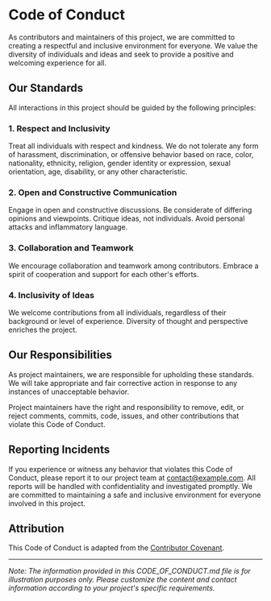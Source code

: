 # Code of Conduct

As contributors and maintainers of this project, we are committed to creating a respectful and inclusive environment for everyone. We value the diversity of individuals and ideas and seek to provide a positive and welcoming experience for all.

## Our Standards

All interactions in this project should be guided by the following principles:

### 1. Respect and Inclusivity

Treat all individuals with respect and kindness. We do not tolerate any form of harassment, discrimination, or offensive behavior based on race, color, nationality, ethnicity, religion, gender identity or expression, sexual orientation, age, disability, or any other characteristic.

### 2. Open and Constructive Communication

Engage in open and constructive discussions. Be considerate of differing opinions and viewpoints. Critique ideas, not individuals. Avoid personal attacks and inflammatory language.

### 3. Collaboration and Teamwork

We encourage collaboration and teamwork among contributors. Embrace a spirit of cooperation and support for each other's efforts.

### 4. Inclusivity of Ideas

We welcome contributions from all individuals, regardless of their background or level of experience. Diversity of thought and perspective enriches the project.

## Our Responsibilities

As project maintainers, we are responsible for upholding these standards. We will take appropriate and fair corrective action in response to any instances of unacceptable behavior.

Project maintainers have the right and responsibility to remove, edit, or reject comments, commits, code, issues, and other contributions that violate this Code of Conduct.

## Reporting Incidents

If you experience or witness any behavior that violates this Code of Conduct, please report it to our project team at [contact@example.com](mailto:contact@example.com). All reports will be handled with confidentiality and investigated promptly. We are committed to maintaining a safe and inclusive environment for everyone involved in this project.

## Attribution

This Code of Conduct is adapted from the [Contributor Covenant](https://www.contributor-covenant.org/version/2/0/code_of_conduct.html).

---

*Note: The information provided in this CODE_OF_CONDUCT.md file is for illustration purposes only. Please customize the content and contact information according to your project's specific requirements.*
